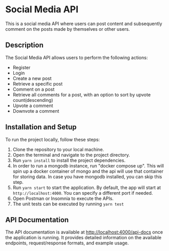 # Social Media API

This is a social media API where users can post content and subsequently comment on the posts made by themselves or other users.

## Description

The Social Media API allows users to perform the following actions:

- Register
- Login
- Create a new post
- Retrieve a specific post
- Comment on a post
- Retrieve all comments for a post, with an option to sort by upvote count(descending)
- Upvote a comment
- Downvote a comment

## Installation and Setup

To run the project locally, follow these steps:

1. Clone the repository to your local machine.
2. Open the terminal and navigate to the project directory.
3. Run `yarn install` to install the project dependencies.
4. In order to run a mongodb instance, run "docker compose up". This will spin up a docker container of mongo and the api will use that container for storing data. In case you have mongodb installed, you can skip this step.
5. Run `yarn start` to start the application. By default, the app will start at `http://localhost:4000`.
   You can specify a different port if needed.
5. Open Postman or Insomnia to execute the APIs.
6. The unit tests can be executed by running `yarn test`

## API Documentation

The API documentation is available at [http://localhost:4000/api-docs](http://localhost:4000/api-docs) once the application is running. It provides detailed information on the available endpoints, request/response formats, and example usage.

